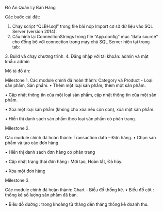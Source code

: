Đồ Án Quản Lý Bán Hàng

Các bước cài đặt:
1.	Chạy script “QLBH.sql” trong file bài nộp Import cơ sở dữ liệu vào SQL Server (version 2014).
2.	Cấu hình lại ConnectionStrings trong file “App.config” mục “data source” cho đồng bộ với connection trong máy chủ SQL Server hiện tại trong tab:

<connectionStrings>
<add name="QLBHEntities" connectionString="metadata=res://*/Model.csdl|res://*/Model.ssdl|res://*/Model.msl;provider=System.Data.SqlClient;provider connection string=&quot;data source=DESKTOP-FDU9ISA\SQLEXPRESS;initial catalog=QLBH;integrated security=True;MultipleActiveResultSets=True;App=EntityFramework&quot;" providerName="System.Data.EntityClient" />
</connectionStrings>
3.	Build và chạy chương trình.
4.	Đăng nhập với tài khoản: admin và mật khẩu: admin

Mô tả đồ án:

Milestone 1.
Các module chính đã hoàn thành: Category và Product - Loại sản phẩm, Sản phẩm.
•	Thêm một loại sản phẩm, thêm một sản phẩm.

•	Cập nhật thông tin của một loại sản phẩm, cập nhật thông tin của một sản phẩm.

•	Xóa một loại sản phẩm (không cho xóa nếu còn con), xóa một sản phẩm.

•	Hiển thị danh sách sản phẩm theo loại sản phẩm có phân trang.






Milestone 2.

Các module chính đã hoàn thành: Transaction data – Đơn hàng.
•	Chọn sản phẩm và tạo các đơn hàng.

•	Hiển thị danh sách đơn hàng có phân trang

•	Cập nhật trạng thái đơn hàng : Mới tạo, Hoàn tất, Đã hủy.

•	Xóa một đơn hàng


Milestone 3.

Các module chính đã hoàn thành: Chart – Biểu đồ thống kê.
•	Biểu đồ cột : thống kê số lượng sản phẩm đã bán.

•	Biểu đồ đường : trong khoảng từ tháng đến tháng thống kê doanh thu.




